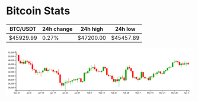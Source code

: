 # Bitcoin Stats

BTC/USDT|24h change|24h high|24h low|
|---|---|---|---|
|$45929.99|0.27%|$47200.00|$45457.89|

<img src="./chart.svg">
